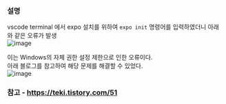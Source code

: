 ### 설명
vscode terminal 에서 expo 설치를 위하여 `expo init` 명령어를 입력하였더니 아래와 같은 오류가 발생  
![image](https://user-images.githubusercontent.com/49461207/183020371-d5087e57-f4a3-4293-aa60-ee9ace26f91d.png)  

이는 Windows의 자체 권한 설정 제한으로 인한 오류이다.  
아래 블로그를 참고하여 해당 문제를 해결할 수 있었다.  
![image](https://user-images.githubusercontent.com/49461207/183020602-133c21db-de31-4d70-b33a-c9ef42f0e0c8.png)

### 참고 - https://teki.tistory.com/51
